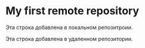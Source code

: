 # My first remote repository

Эта строка добавлена в локальном репозитроии.

Эта строка добавлена в удаленном репозитории.
